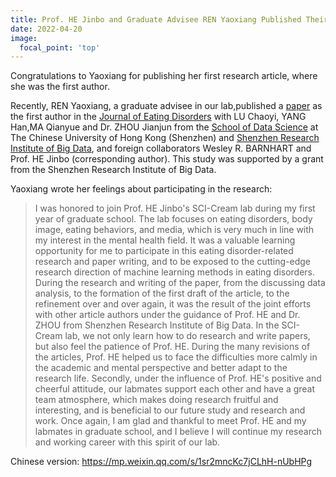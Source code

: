 ```yaml
---
title: Prof. HE Jinbo and Graduate Advisee REN Yaoxiang Published Their Collaborative Research
date: 2022-04-20
image:
  focal_point: 'top'
---
```


Congratulations to Yaoxiang for publishing her first research article, where she was the first author.

<!--more-->

Recently, REN Yaoxiang, a graduate advisee in our lab,published a [paper](https://doi.org/10.1186/s40337-022-00545-6) as the first author  in the [Journal of Eating Disorders](https://jeatdisord.biomedcentral.com/) with LU Chaoyi, YANG Han,MA Qianyue and Dr. ZHOU Jianjun from the [School of Data Science](https://sds.cuhk.edu.cn/en) at The Chinese University of Hong Kong (Shenzhen) and [Shenzhen Research Institute of Big Data](http://www.sribd.cn/en), and foreign collaborators Wesley R. BARNHART and Prof. HE Jinbo (corresponding author). This study was supported by a grant from the Shenzhen Research Institute of Big Data.

Yaoxiang wrote her feelings about participating in the research: 
>I was honored to join Prof. HE Jinbo's SCI-Cream lab during my first year of graduate school. The lab focuses on eating disorders, body image, eating behaviors, and media, which is very much in line with my interest in the mental health field. It was a valuable learning opportunity for me to participate in this eating disorder-related research and paper writing, and to be exposed to the cutting-edge research direction of machine learning methods in eating disorders. During the research and writing of the paper, from the discussing data analysis, to the formation of the first draft of the article, to the refinement over and over again, it was the result of the joint efforts with other article authors under the guidance of Prof. HE and Dr. ZHOU from Shenzhen Research Institute of Big Data. In the SCI-Cream lab, we not only learn how to do research and write papers, but also feel the patience of Prof. HE. During the many revisions of the articles, Prof. HE helped us to face the difficulties more calmly in the academic and mental perspective and better adapt to the research life. Secondly, under the influence of Prof. HE's positive and cheerful attitude, our labmates support each other and have a great team atmosphere, which makes doing research fruitful and interesting, and is beneficial to our future study and research and work. Once again, I am glad and thankful to meet Prof. HE and my labmates in graduate school, and I believe I will continue my research and working career with this spirit of our lab.

Chinese version: https://mp.weixin.qq.com/s/1sr2mncKc7jCLhH-nUbHPg


